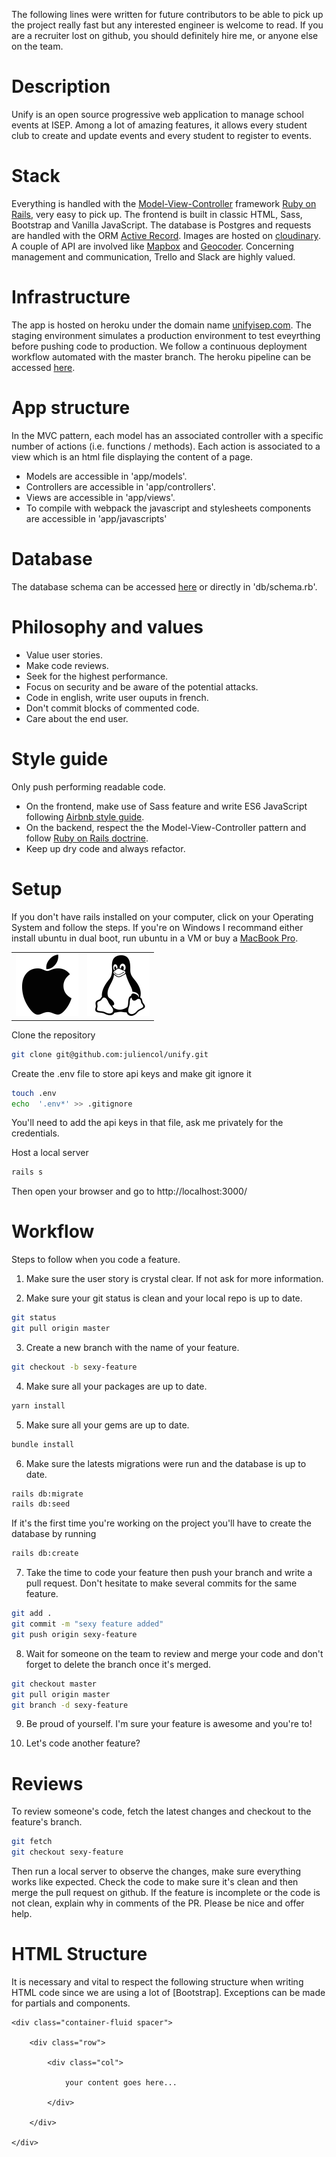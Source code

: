The following lines were written for future contributors to be able to pick up the project really fast but any interested engineer is welcome to read. If you are a recruiter lost on github, you should definitely hire me, or anyone else on the team.

# Description
Unify is an open source progressive web application to manage school events at ISEP. Among a lot of amazing features, it allows every student club to create and update events and every student to register to events.

# Stack
Everything is handled with the [Model-View-Controller](https://en.wikipedia.org/wiki/Model%E2%80%93view%E2%80%93controller) framework [Ruby on Rails](https://rubyonrails.org/), very easy to pick up. The frontend is built in classic HTML, Sass, Bootstrap and Vanilla JavaScript. The database is Postgres and requests are handled with the ORM [Active Record](https://guides.rubyonrails.org/active_record_basics.html). Images are hosted on [cloudinary](https://cloudinary.com/). A couple of API are involved like [Mapbox](https://www.mapbox.com/) and [Geocoder](https://github.com/alexreisner/geocoder). Concerning management and communication, Trello and Slack are highly valued.

# Infrastructure
The app is hosted on heroku under the domain name [unifyisep.com](https://www.unifyisep.com/). The staging environment simulates a production environment to test eveyrthing before pushing code to production. We follow a continuous deployment workflow automated with the master branch. The heroku pipeline can be accessed [here](https://dashboard.heroku.com/pipelines/36cfdc96-548e-4d63-ae8c-e7e241667257).

# App structure
In the MVC pattern, each model has an associated controller with a specific number of actions (i.e. functions / methods). Each action is associated to a view which is an html file displaying the content of a page. </br>
* Models are accessible in 'app/models'. </br>
* Controllers are accessible in 'app/controllers'. </br>
* Views are accessible in 'app/views'. </br>
* To compile with webpack the javascript and stylesheets components are accessible in 'app/javascripts'

# Database
The database schema can be accessed [here](https://dbdiagram.io/d/5e540720ef8c251a06188009) or directly in 'db/schema.rb'.

# Philosophy and values
* Value user stories.
* Make code reviews. 
* Seek for the highest performance.
* Focus on security and be aware of the potential attacks.
* Code in english, write user ouputs in french.
* Don't commit blocks of commented code. 
* Care about the end user.

# Style guide
Only push performing readable code. </br>
* On the frontend, make use of Sass feature and write ES6 JavaScript following [Airbnb style guide](https://github.com/airbnb/javascript).
* On the backend, respect the the Model-View-Controller pattern and follow [Ruby on Rails doctrine](https://rubyonrails.org/doctrine/).
* Keep up dry code and always refactor. 

# Setup
If you don't have rails installed on your computer, click on your Operating System and follow the steps. If you're on Windows I recommand either install ubuntu in dual boot, run ubuntu in a VM or buy a [MacBook Pro](https://www.apple.com/fr/macbook-pro/?afid=p238%7Cs19SgiikC-dc_mtid_187079nc38483_pcrid_410429749888_pgrid_41257055459_&cid=aos-fr-kwgo-mac--slid---product-).
<table>
  <tr>
    <td>
      <a href="setup/macOS_setup.md">
        <img src="images/apple.png" alt="macOS" width='100px'/>
      </a>
    </td>
    <td>
      <a href="setup/ubuntu_setup.md">
        <img src="images/linux.png" alt="Ubuntu" width='100px' />
      </a>
    </td>
  </tr>
</table>

Clone the repository
```bash
git clone git@github.com:juliencol/unify.git
```

Create the .env file to store api keys and make git ignore it
```bash 
touch .env
echo  '.env*' >> .gitignore
``` 
You'll need to add the api keys in that file, ask me privately for the credentials.

Host a local server
```bash 
rails s
```
Then open your browser and go to http://localhost:3000/

# Workflow
Steps to follow when you code a feature.
1. Make sure the user story is crystal clear. If not ask for more information.</br>

2. Make sure your git status is clean and your local repo is up to date.
```bash 
git status
git pull origin master
``` 

3. Create a new branch with the name of your feature.
```bash 
git checkout -b sexy-feature
```

4. Make sure all your packages are up to date. </br>
```bash
yarn install
```

5. Make sure all your gems are up to date. </br>
```bash
bundle install
```

6. Make sure the latests migrations were run and the database is up to date. </br>
```bash
rails db:migrate
rails db:seed
```
If it's the first time you're working on the project you'll have to create the database by running 
```bash
rails db:create
```

7. Take the time to code your feature then push your branch and write a pull request. Don't hesitate to make several commits for the same feature. 
```bash
git add .
git commit -m "sexy feature added"
git push origin sexy-feature
```

8. Wait for someone on the team to review and merge your code and don't forget to delete the branch once it's merged.
```bash
git checkout master
git pull origin master
git branch -d sexy-feature
```

9. Be proud of yourself. I'm sure your feature is awesome and you're to! 

10. Let's code another feature? 

# Reviews
To review someone's code, fetch the latest changes and checkout to the feature's branch.
```bash
git fetch
git checkout sexy-feature
```
Then run a local server to observe the changes, make sure everything works like expected. Check the code to make sure it's clean and then merge the pull request on github. If the feature is incomplete or the code is not clean, explain why in comments of the PR. Please be nice and offer help.

# HTML Structure
It is necessary and vital to respect the following structure when writing HTML code since we are using a lot of [Bootstrap]. Exceptions can be made for partials and components.
```
<div class="container-fluid spacer">

    <div class="row">

        <div class="col">
        
            your content goes here...
        
        </div>

    </div>

</div>
```
